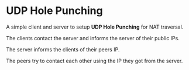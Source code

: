 # UDP Hole Punching

A simple client and server to setup **UDP Hole Punching** for NAT traversal.

The clients contact the server and informs the server of their public IPs.

The server informs the clients of their peers IP.

The peers try to contact each other using the IP they got from the server.
